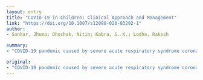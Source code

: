 ```yaml
---
layout: entry
title: "COVID-19 in Children: Clinical Approach and Management"
link: "https://doi.org/10.1007/s12098-020-03292-1"
author:
- Sankar, Jhuma; Dhochak, Nitin; Kabra, S. K.; Lodha, Rakesh

summary:
- "COVID-19 pandemic caused by severe acute respiratory syndrome coronavirus 2 (SARS-CoV-2) is a major public health crisis. It should be suspected in all symptomatic children who have undertaken international travel in the last 14 d. Clinical symptoms are similar to any acute respiratory viral infection with less pronounced nasal symptoms."

original:
- "COVID-19 pandemic caused by severe acute respiratory syndrome coronavirus 2 (SARS-CoV-2) is a major public health crisis threatening humanity at this point in time. Transmission of the infection occurs by inhalation of infected droplets or direct contact with soiled surfaces and fomites. It should be suspected in all symptomatic children who have undertaken international travel in the last 14 d, all hospitalized children with severe acute respiratory illness, and asymptomatic direct and high-risk contacts of a confirmed case. Clinical symptoms are similar to any acute respiratory viral infection with less pronounced nasal symptoms. Disease seems to be milder in children, but situation appears to be changing. Infants and young children had relatively more severe illness than older children. The case fatality rate is low in children. Diagnosis can be confirmed by Reverse transcriptase - Polymerase chain reaction (RT-PCR) on respiratory specimen (commonly nasopharyngeal and oropharyngeal swab). Rapid progress is being made to develop rapid diagnostic tests, which will help ramp up the capacity to test and also reduce the time to getting test results. Management is mainly supportive care. In severe pneumonia and critically ill children, trial of hydroxychloroquine or lopinavir/ritonavir should be considered. As per current policy, children with mild disease also need to be hospitalized; if this is not feasible, these children may be managed on ambulatory basis with strict home isolation. Pneumonia, severe disease and critical illness require admission and aggressive management for acute lung injury and shock and/or multiorgan dysfunction, if present. An early intubation is preferred over non-invasive ventilation or heated, humidified, high flow nasal cannula oxygen, as these may generate aerosols increasing the risk of infection in health care personnel. To prevent post discharge dissemination of infection, home isolation for 1-2 wk may be advised. As of now, no vaccine or specific chemotherapeutic agents are approved for children."
---
```



